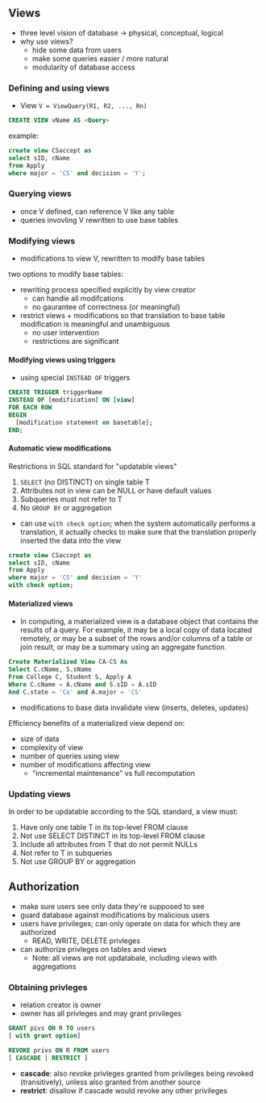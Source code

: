 ## Views
- three level vision of database -> physical, conceptual, logical
- why use views?
  - hide some data from users
  - make some queries easier / more natural
  - modularity of database access
  
### Defining and using views
- View ```V = ViewQuery(R1, R2, ..., Rn)```

```sql
CREATE VIEW vName AS <Query>
```
example:
```sql
create view CSaccept as 
select sID, cName
from Apply
where major = 'CS' and decision = 'Y';
```

### Querying views
- once V defined, can reference V like any table
- queries invovling V rewritten to use base tables

### Modifying views
- modifications to view V, rewritten to modify base tables

two options to modify base tables:
- rewriting process specified explicitly by view creator
  - can handle all modifcations
  - no gaurantee of correctness (or meaningful)
- restrict views + modifications so that translation to base table modification is meaningful and unambiguous
  - no user intervention
  - restrictions are significant
  
#### Modifying views using triggers
-  using special ```INSTEAD OF``` triggers
  
```sql
CREATE TRIGGER triggerName
INSTEAD OF [modification] ON [view]
FOR EACH ROW
BEGIN
  [modification statement on basetable];
END;
  ```
#### Automatic view modifications
Restrictions in SQL standard for "updatable views"
1. ```SELECT``` (no DISTINCT) on single table T
2. Attributes not in view can be NULL or have default values
3. Subqueries must not refer to T
4. No ```GROUP BY``` or aggregation

- can use ```with check option```; when the system automatically performs a translation, it actually checks to make sure that the translation properly inserted the data into the view
```sql
create view CSaccept as 
select sID, cName
from Apply
where major = 'CS' and decision = 'Y'
with check option;
```

#### Materialized views
- In computing, a materialized view is a database object that contains the results of a query. For example, it may be a local copy of data located remotely, or may be a subset of the rows and/or columns of a table or join result, or may be a summary using an aggregate function.

```sql
Create Materialized View CA-CS As
Select C.cName, S.sName
From College C, Student S, Apply A
Where C.cName = A.cName and S.sID = A.sID
And C.state = 'Ca' and A.major = 'CS'
```
- modifications to base data invalidate view (inserts, deletes, updates)

Efficiency benefits of a materialized view depend on:
- size of data
- complexity of view
- number of queries using view
- number of modifications affecting view
  - "incremental maintenance" vs full recomputation
  
### Updating views
In order to be updatable according to the SQL standard, a view must:

1. Have only one table T in its top-level FROM clause
2. Not use SELECT DISTINCT in its top-level FROM clause
3. Include all attributes from T that do not permit NULLs
4. Not refer to T in subqueries
5. Not use GROUP BY or aggregation
  
## Authorization 
- make sure users see only data they're supposed to see
- guard database against modifications by malicious users
- users have privileges; can only operate on data for which they are authorized
  - READ, WRITE, DELETE privleges
- can authorize privleges on tables and views
  - Note: all views are not updatabale, including views with aggregations

### Obtaining privleges
- relation creator is owner
- owner has all privleges and may grant privileges

```sql
GRANT pivs ON R TO users
[ with grant option]

REVOKE privs ON R FROM users
[ CASCADE | RESTRICT ]
```

- **cascade**: also revoke privleges granted from privileges being revoked (transitively), unless also granted from another source
- **restrict**: disallow if cascade would revoke any other privileges
